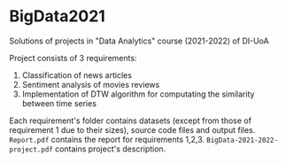 # BigData2021
Solutions of projects in "Data Analytics" course (2021-2022) of DI-UoA

Project consists of 3 requirements:
1. Classification of news articles
2. Sentiment analysis of movies reviews
3. Implementation of DTW algorithm for computating the similarity between time series

Each requirement's folder contains datasets (except from those of requirement 1 due to their sizes), source code files and output files.  
`Report.pdf` contains the report for requirements 1,2,3.
`BigData-2021-2022-project.pdf` contains project's description. 



